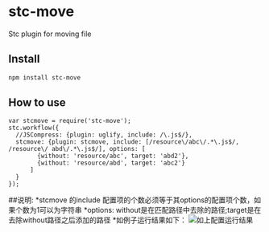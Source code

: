 # stc-move

Stc plugin for moving file

## Install

```sh
npm install stc-move
```

## How to use

```
var stcmove = require('stc-move');
stc.workflow({
  //JSCompress: {plugin: uglify, include: /\.js$/},
  stcmove: {plugin: stcmove, include: [/resource\/abc\/.*\.js$/, /resource\/ abd\/.*\.js$/], options: [
        {without: 'resource/abc', target: 'abd2'},
        {without: 'resource/abd', target: 'abc2'}
      ]
  }
});
```

##说明:
*stcmove 的include 配置项的个数必须等于其options的配置项个数，如果个数为1可以为字符串
*options: without是在匹配路径中去除的路径;target是在去除without路径之后添加的路径
*如例子运行结果如下：
    ![如上配置运行结果](http://i4.piimg.com/4851/362d786dae89bb7a.png)


